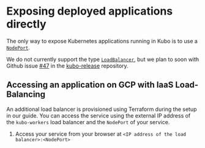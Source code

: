 # Exposing deployed applications directly

The only way to expose Kubernetes applications running in Kubo is to use a 
[`NodePort`](https://kubernetes.io/docs/concepts/services-networking/service/#type-nodeport). 

We do not currently support the type [`LoadBalancer`](https://kubernetes.io/docs/concepts/services-networking/service/#type-loadbalancer),
but we plan to soon with Github issue [#47](https://github.com/cloudfoundry-incubator/kubo-release/issues/47)
in the [kubo-release](https://github.com/cloudfoundry-incubator/kubo-release) 
repository. 

## Accessing an application on GCP with IaaS Load-Balancing

An additional load balancer is provisioned using Terraform during the setup in our guide. 
You can access the service using the external IP address of the  `kubo-workers` load 
balancer and the `NodePort` of your service.

1. Access your service from your browser at `<IP address of the load balancer>:<NodePort>`

